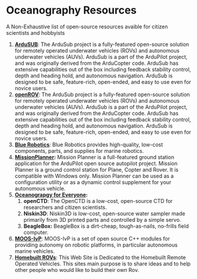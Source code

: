 # Oceanography Resources

A Non-Exhaustive list of open-source resources avaible for citizen scientists and hobbyists

1. [**ArduSUB**](https://www.ardusub.com): The ArduSub project is a fully-featured open-source solution for remotely operated underwater vehicles \(ROVs\) and autonomous underwater vehicles \(AUVs\). ArduSub is a part of the ArduPilot project, and was originally derived from the ArduCopter code. ArduSub has extensive capabilities out of the box including feedback stability control, depth and heading hold, and autonomous navigation. ArduSub is designed to be safe, feature-rich, open-ended, and easy to use even for novice users.
2. [**openROV**](https://www.openrov.com/): The ArduSub project is a fully-featured open-source solution for remotely operated underwater vehicles \(ROVs\) and autonomous underwater vehicles \(AUVs\). ArduSub is a part of the ArduPilot project, and was originally derived from the ArduCopter code. ArduSub has extensive capabilities out of the box including feedback stability control, depth and heading hold, and autonomous navigation. ArduSub is designed to be safe, feature-rich, open-ended, and easy to use even for novice users.
3. [**Blue Robotics**](https://www.bluerobotics.com/): Blue Robotics provides high-quality, low-cost components, parts, and supplies for marine robotics.
4. [**MissionPlanner**](http://ardupilot.org/planner/docs/mission-planner-overview.html)**:** Mission Planner is a full-featured ground station application for the ArduPilot open source autopilot project. Mission Planner is a ground control station for Plane, Copter and Rover. It is compatible with Windows only. Mission Planner can be used as a configuration utility or as a dynamic control supplement for your autonomous vehicle. 
5. [**Oceanograpgy for Everyone**](http://oceanographyforeveryone.com/)**:**
   1. **openCTD**: The OpenCTD is a low-cost, open-source CTD for researchers and citizen scientists.
   2. **Niskin3D**: Niskin3D is low-cost, open-source water sampler made primarily from 3D printed parts and controlled by a    simple servo.
   3. **BeagleBox:** BeagleBox is a dirt-cheap, tough-as-nails, no-frills field computer. 
6. [**MOOS-IvP**](http://oceanai.mit.edu/moos-ivp/pmwiki/pmwiki.php): MOOS-IvP is a set of open source C++ modules for providing autonomy on robotic platforms, in particular autonomous marine vehicles.
7. [**Homebuilt ROVs**](http://www.homebuiltrovs.com/): This Web Site is Dedicated to the Homebuilt Remote Operated Vehicles. This sites main purpose is to share ideas and to help other people who would like to build their own Rov.



